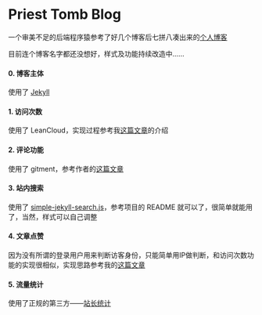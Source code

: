 Priest Tomb Blog
=====

一个审美不足的后端程序猿参考了好几个博客后七拼八凑出来的[个人博客](https://priesttomb.github.io/)

目前连个博客名字都还没想好，样式及功能持续改造中......

#### 0. 博客主体

使用了 [Jekyll](http://jekyll.com.cn/)

#### 1. 访问次数

使用了 LeanCloud，实现过程参考我[这篇文章](https://priesttomb.github.io/%E6%97%A5%E5%B8%B8/2017/11/06/jekyll%E4%BD%BF%E7%94%A8LeanCloud%E8%AE%B0%E5%BD%95%E6%96%87%E7%AB%A0%E7%9A%84%E8%AE%BF%E9%97%AE%E6%AC%A1%E6%95%B0/)的介绍

#### 2. 评论功能

使用了 gitment，参考作者的[这篇文章](https://imsun.net/posts/gitment-introduction/)

#### 3. 站内搜索

使用了 [simple-jekyll-search.js](https://github.com/christian-fei/Simple-Jekyll-Search)，参考项目的 README 就可以了，很简单就能用了，当然，样式可以自己调整

#### 4. 文章点赞

因为没有所谓的登录用户用来判断访客身份，只能简单用IP做判断，和访问次数功能的实现很相似，实现思路参考我的[这篇文章](https://priesttomb.github.io/%E6%97%A5%E5%B8%B8/2017/11/23/add-new-function-about-like-this-post/)

#### 5. 流量统计

使用了正规的第三方——[站长统计](https://web.umeng.com/main.php?c=user&a=index)

